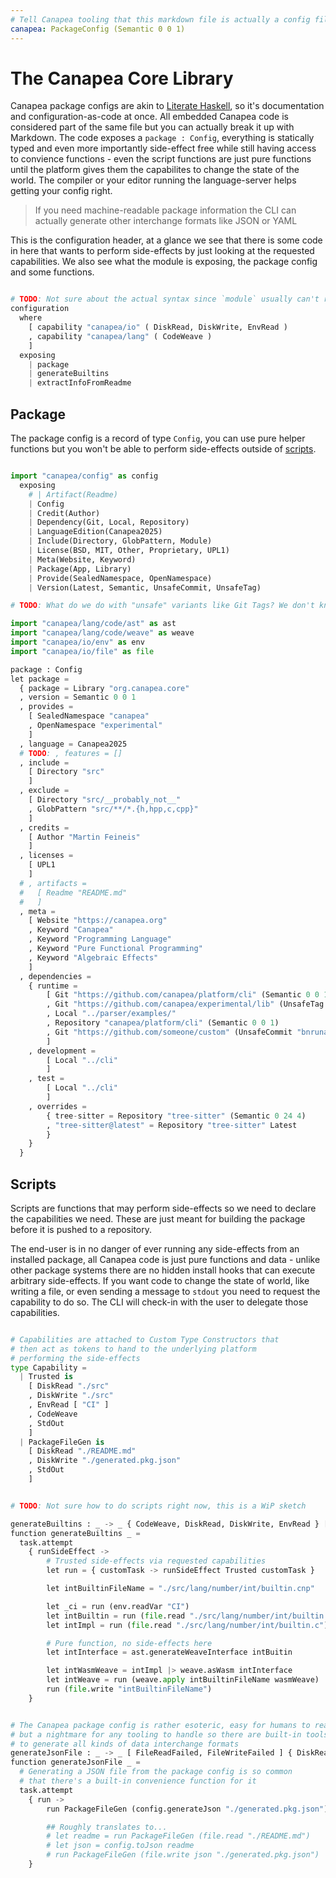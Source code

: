 ```yaml
---
# Tell Canapea tooling that this markdown file is actually a config file
canapea: PackageConfig (Semantic 0 0 1)
---
```


# The Canapea Core Library

Canapea package configs are akin to [Literate Haskell][], so it's documentation and configuration-as-code at once. All embedded Canapea code is considered part of the same file but you can actually break it up with Markdown. The code exposes a `package : Config`, everything is statically typed and even more importantly side-effect free while still having access to convience functions - even the script functions are just pure functions until the platform gives them the capabilites to change the state of the world. The compiler or your editor running the language-server helps getting your config right.

> If you need machine-readable package information the CLI can actually
> generate other interchange formats like JSON or YAML

This is the configuration header, at a glance we see that there is some code in here that wants to perform side-effects by just looking at the requested capabilities. We also see what the module is exposing, the package config and some functions.

```python

# TODO: Not sure about the actual syntax since `module` usually can't request capabilities, or can they?
configuration
  where
    [ capability "canapea/io" ( DiskRead, DiskWrite, EnvRead )
    , capability "canapea/lang" ( CodeWeave )
    ]
  exposing
    | package
    | generateBuiltins
    | extractInfoFromReadme

```

## Package

The package config is a record of type `Config`, you can use pure helper functions but you won't be able to perform side-effects outside of [scripts](#scripts).

```python

import "canapea/config" as config
  exposing
    # | Artifact(Readme)
    | Config
    | Credit(Author)
    | Dependency(Git, Local, Repository)
    | LanguageEdition(Canapea2025)
    | Include(Directory, GlobPattern, Module)
    | License(BSD, MIT, Other, Proprietary, UPL1)
    | Meta(Website, Keyword)
    | Package(App, Library)
    | Provide(SealedNamespace, OpenNamespace)
    | Version(Latest, Semantic, UnsafeCommit, UnsafeTag)

# TODO: What do we do with "unsafe" variants like Git Tags? We don't know that they're actually valid...

import "canapea/lang/code/ast" as ast
import "canapea/lang/code/weave" as weave
import "canapea/io/env" as env
import "canapea/io/file" as file

package : Config
let package =
  { package = Library "org.canapea.core"
  , version = Semantic 0 0 1
  , provides =
    [ SealedNamespace "canapea"
    , OpenNamespace "experimental"
    ]
  , language = Canapea2025
  # TODO: , features = []
  , include =
    [ Directory "src"
    ]
  , exclude =
    [ Directory "src/__probably_not__"
    , GlobPattern "src/**/*.{h,hpp,c,cpp}"
    ]
  , credits =
    [ Author "Martin Feineis"
    ]
  , licenses =
    [ UPL1
    ]
  # , artifacts =
  #   [ Readme "README.md"
  #   ]
  , meta =
    [ Website "https://canapea.org"
    , Keyword "Canapea"
    , Keyword "Programming Language"
    , Keyword "Pure Functional Programming"
    , Keyword "Algebraic Effects"
    ]
  , dependencies =
    { runtime =
        [ Git "https://github.com/canapea/platform/cli" (Semantic 0 0 1)
        , Git "https://github.com/canapea/experimental/lib" (UnsafeTag "feature-x")
        , Local "../parser/examples/"
        , Repository "canapea/platform/cli" (Semantic 0 0 1)
        , Git "https://github.com/someone/custom" (UnsafeCommit "bnruna83498biq17b3498b92u34b59b29384b5bn")
        ]
    , development =
        [ Local "../cli"
        ]
    , test =
        [ Local "../cli"
        ]
    , overrides =
        { tree-sitter = Repository "tree-sitter" (Semantic 0 24 4)
        , "tree-sitter@latest" = Repository "tree-sitter" Latest
        }
    }
  }

```

## Scripts

Scripts are functions that may perform side-effects so we need to declare the capabilities we need. These are just meant for building the package before it is pushed to a repository.

The end-user is in no danger of ever running any side-effects from an installed package, all Canapea code is just pure functions and data - unlike other package systems there are no hidden install hooks that can execute arbitrary side-effects. If you want code to change the state of world, like writing a file, or even sending a message to `stdout` you need to request the capability to do so. The CLI will check-in with the user to delegate those capabilities.

```python

# Capabilities are attached to Custom Type Constructors that
# then act as tokens to hand to the underlying platform
# performing the side-effects
type Capability =
  | Trusted is
    [ DiskRead "./src"
    , DiskWrite "./src"
    , EnvRead [ "CI" ]
    , CodeWeave
    , StdOut
    ]
  | PackageFileGen is
    [ DiskRead "./README.md"
    , DiskWrite "./generated.pkg.json"
    , StdOut
    ]

```

```python

# TODO: Not sure how to do scripts right now, this is a WiP sketch

generateBuiltins : _ -> _ { CodeWeave, DiskRead, DiskWrite, EnvRead } [ ALotOfErrorsProbably, ... ]
function generateBuiltins _ =
  task.attempt
    { runSideEffect ->
        # Trusted side-effects via requested capabilities
        let run = { customTask -> runSideEffect Trusted customTask }

        let intBuiltinFileName = "./src/lang/number/int/builtin.cnp"

        let _ci = run (env.readVar "CI")
        let intBuiltin = run (file.read "./src/lang/number/int/builtin.cnp")
        let intImpl = run (file.read "./src/lang/number/int/builtin.c")

        # Pure function, no side-effects here
        let intInterface = ast.generateWeaveInterface intBuitin

        let intWasmWeave = intImpl |> weave.asWasm intInterface
        let intWeave = run (weave.apply intBuiltinFileName wasmWeave)
        run (file.write "intBuiltinFileName")
    }

```


```python

# The Canapea package config is rather esoteric, easy for humans to read
# but a nightmare for any tooling to handle so there are built-in tools
# to generate all kinds of data interchange formats
generateJsonFile : _ -> _ [ FileReadFailed, FileWriteFailed ] { DiskRead, DiskWrite }
function generateJsonFile _ =
  # Generating a JSON file from the package config is so common
  # that there's a built-in convenience function for it
  task.attempt
    { run ->
        run PackageFileGen (config.generateJson "./generated.pkg.json")

        ## Roughly translates to...
        # let readme = run PackageFileGen (file.read "./README.md")
        # let json = config.toJson readme
        # run PackageFileGen (file.write json "./generated.pkg.json")
    }

```

[Literate Haskell]: https://wiki.haskell.org/index.php?title=Literate_programming
